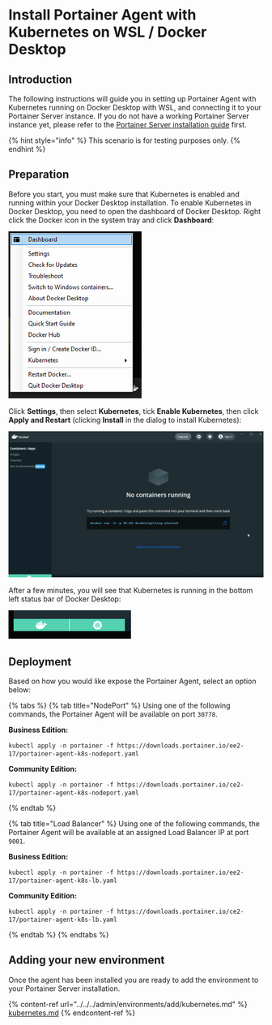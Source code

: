 # Install Portainer Agent with Kubernetes on WSL / Docker Desktop

## Introduction

The following instructions will guide you in setting up Portainer Agent with Kubernetes running on Docker Desktop with WSL, and connecting it to your Portainer Server instance. If you do not have a working Portainer Server instance yet, please refer to the [Portainer Server installation guide](../../install/server/kubernetes/wsl.md) first.

{% hint style="info" %}
This scenario is for testing purposes only.
{% endhint %}

## Preparation

Before you start, you must make sure that Kubernetes is enabled and running within your Docker Desktop installation. To enable Kubernetes in Docker Desktop, you need to open the dashboard of Docker Desktop. Right click the Docker icon in the system tray and click **Dashboard**:

![](../../../.gitbook/assets/kube-wsl-1.png)

Click **Settings**, then select **Kubernetes**, tick **Enable Kubernetes**, then click **Apply and Restart** (clicking **Install** in the dialog to install Kubernetes):

![](../../../.gitbook/assets/kube-wsl-2.gif)

After a few minutes, you will see that Kubernetes is running in the bottom left status bar of Docker Desktop:

![Docker is on the left, Kubernetes is on the right](../../../.gitbook/assets/kube-wsl-4.png)

## Deployment

Based on how you would like expose the Portainer Agent, select an option below:

{% tabs %}
{% tab title="NodePort" %}
Using one of the following commands, the Portainer Agent will be available on port `30778`.

**Business Edition:**

```
kubectl apply -n portainer -f https://downloads.portainer.io/ee2-17/portainer-agent-k8s-nodeport.yaml
```

**Community Edition:**

```
kubectl apply -n portainer -f https://downloads.portainer.io/ce2-17/portainer-agent-k8s-nodeport.yaml
```
{% endtab %}

{% tab title="Load Balancer" %}
Using one of the following commands, the Portainer Agent will be available at an assigned Load Balancer IP at port `9001`.

**Business Edition:**

```
kubectl apply -n portainer -f https://downloads.portainer.io/ee2-17/portainer-agent-k8s-lb.yaml
```

**Community Edition:**

```
kubectl apply -n portainer -f https://downloads.portainer.io/ce2-17/portainer-agent-k8s-lb.yaml
```
{% endtab %}
{% endtabs %}

## Adding your new environment

Once the agent has been installed you are ready to add the environment to your Portainer Server installation.&#x20;

{% content-ref url="../../../admin/environments/add/kubernetes.md" %}
[kubernetes.md](../../../admin/environments/add/kubernetes.md)
{% endcontent-ref %}

